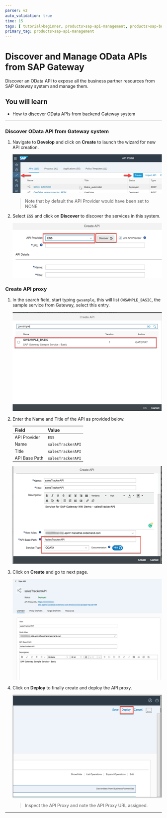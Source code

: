 ```yaml
---
parser: v2
auto_validation: true
time: 15
tags: [ tutorial>beginner, products>sap-api-management, products>sap-business-technology-platform]
primary_tag: products>sap-api-management
---
```



# Discover and Manage OData APIs from SAP Gateway
<!-- description --> Discover an OData API to expose all the business partner resources from SAP Gateway system and manage them.

## You will learn
 - How to discover OData APIs from backend Gateway system  

---

### Discover OData API from Gateway system


1. Navigate to **Develop** and click on **Create** to launch the wizard for new API creation.

    ![Navigate API](01-navigate_apitab.png)

    >Note that by default the API Provider would have been set to NONE

2. Select `ES5` and click on **Discover** to discover the services in this system.

    ![Select ES5](02-select-es5.png)



### Create API proxy


1. In the search field, start typing `gwsample`, this will list `GWSAMPLE_BASIC`, the sample service from Gateway, select this entry.

    ![Select Odata Service](03-gwservice.png)

2. Enter the Name and Title of the API as provided below.

    **Field** | **Value**
    ---- | ----
    API Provider |`ES5`
    Name |`salesTrackerAPI`
    Title |`salesTrackerAPI`
    API Base Path |`salesTrackerAPI`

    ![Provider Details](04-provider-details.png)

3. Click on **Create** and go to next page.

    ![API Details](05-api-details.png)

4. Click on **Deploy** to finally create and deploy the API proxy.

    ![Deploy Proxy](06-save-deploy.png)

    >Inspect the API Proxy and note the API Proxy URL assigned.


---
